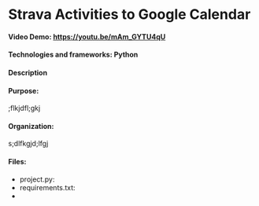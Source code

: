 # Strava Activities to Google Calendar
#### **Video Demo**:  https://youtu.be/mAm_GYTU4qU
#### Technologies and frameworks: Python
#### **Description**
#### Purpose:
;flkjdfl;gkj

#### Organization:
s;dlfkgjd;lfgj

#### Files:
* project.py: 
* requirements.txt:
* 